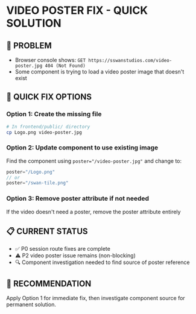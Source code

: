 # VIDEO POSTER FIX - QUICK SOLUTION

## 🎯 PROBLEM
- Browser console shows: `GET https://sswanstudios.com/video-poster.jpg 404 (Not Found)`
- Some component is trying to load a video poster image that doesn't exist

## 🔧 QUICK FIX OPTIONS

### Option 1: Create the missing file
```bash
# In frontend/public/ directory
cp Logo.png video-poster.jpg
```

### Option 2: Update component to use existing image
Find the component using `poster="/video-poster.jpg"` and change to:
```javascript
poster="/Logo.png"
// or
poster="/swan-tile.png"
```

### Option 3: Remove poster attribute if not needed
If the video doesn't need a poster, remove the poster attribute entirely

## 📋 CURRENT STATUS
- ✅ P0 session route fixes are complete
- ⚠️ P2 video poster issue remains (non-blocking)
- 🔍 Component investigation needed to find source of poster reference

## 🚀 RECOMMENDATION
Apply Option 1 for immediate fix, then investigate component source for permanent solution.
